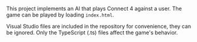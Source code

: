 This project implements an AI that plays Connect 4 against a user.
The game can be played by loading `index.html`.

Visual Studio files are included in the repository for convenience,
they can be ignored.  Only the TypeScript (.ts) files affect the game's behavior.

